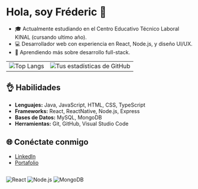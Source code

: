 # Hola, soy Fréderic 👋

- 🎓 Actualmente estudiando en el Centro Educativo Técnico Laboral KINAL (cursando ultimo año).
- 💻 Desarrollador web con experiencia en React, Node.js, y diseño UI/UX.
- 🌱 Aprendiendo más sobre desarrollo full-stack.

<table>
  <tr>
    <td>
      <img src="https://github-readme-stats.vercel.app/api/top-langs/?username=fsilvestre-2022163&layout=compact&theme=radical" alt="Top Langs" />
    </td>
    <td>
      <img src="https://github-readme-stats.vercel.app/api?username=fsilvestre-2022163&show_icons=true&theme=radical" alt="Tus estadísticas de GitHub" />
    </td>
  </tr>
</table>



## 👌 Habilidades
- **Lenguajes:** Java, JavaScript, HTML, CSS, TypeScript
- **Frameworks:** React, ReactNative, Node.js, Express
- **Bases de Datos:** MySQL, MongoDB
- **Herramientas:** Git, GitHub, Visual Studio Code

## 🌐 Conéctate conmigo
- [LinkedIn](https://www.linkedin.com/in/fr%C3%A9deric-silvestre-54a8312bb/)
- [Portafolio](portafolio-eight-inky.vercel.app)

##
![React](https://img.shields.io/badge/-React-61DAFB?logo=react&logoColor=white&style=for-the-badge)
![Node.js](https://img.shields.io/badge/-Node.js-339933?logo=node.js&logoColor=white&style=for-the-badge)
![MongoDB](https://img.shields.io/badge/-MongoDB-47A248?logo=mongodb&logoColor=white&style=for-the-badge)






<!---
fsilvestre-2022163/fsilvestre-2022163 is a ✨ special ✨ repository because its `README.md` (this file) appears on your GitHub profile.
You can click the Preview link to take a look at your changes.
--->
